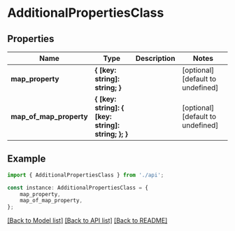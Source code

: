 # AdditionalPropertiesClass


## Properties

Name | Type | Description | Notes
------------ | ------------- | ------------- | -------------
**map_property** | **{ [key: string]: string; }** |  | [optional] [default to undefined]
**map_of_map_property** | **{ [key: string]: { [key: string]: string; }; }** |  | [optional] [default to undefined]

## Example

```typescript
import { AdditionalPropertiesClass } from './api';

const instance: AdditionalPropertiesClass = {
    map_property,
    map_of_map_property,
};
```

[[Back to Model list]](../README.md#documentation-for-models) [[Back to API list]](../README.md#documentation-for-api-endpoints) [[Back to README]](../README.md)
